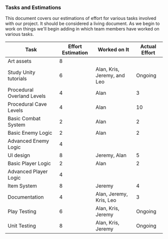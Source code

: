 ### Tasks and Estimations

This document covers our estimations of effort for various tasks involved with our project. It should be considered a living document. As we begin to work on things we'll begin adding in which team members have worked on various tasks.

| Task				| Effort Estimation	| Worked on It			| Actual Effort |
| -----				| -----			| -----				| -----		|
| Art assets 			| 8			|				| 		|
| Study Unity tutorials		| 6			| Alan, Kris, Jeremy, and Leo	| Ongoing	|
| Procedural Overland Levels	| 4			| Alan				| 3		|
| Procedural Cave Levels	| 4			| Alan				|	10	|
| Basic Combat System		| 2			| Alan				| 2 		|
| Basic Enemy Logic		| 2			| Alan				| 2		|
| Advanced Enemy Logic		| 4			|				|		|
| UI design 			| 8			|	Jeremy, Alan			|	5	|
| Basic Player Logic		| 2			| Alan				| 2		|
| Advanced Player Logic		| 4			| 				|		|
| Item System 			| 8			|		Jeremy		|	4	|
| Documentation 		| 4			|		Alan, Jeremy, Kris, Leo		|	3	|
| Play Testing			| 6			| Alan, Kris, Jeremy			| Ongoing	|
| Unit Testing      | 8     | Alan, Kris, Jeremy      | Ongoing |
